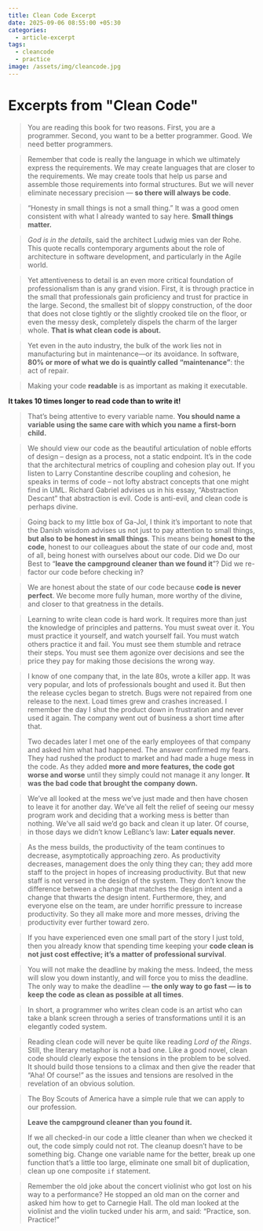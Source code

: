 ```yaml
---
title: Clean Code Excerpt
date: 2025-09-06 08:55:00 +05:30
categories:
  - article-excerpt
tags:
  - cleancode
  - practice
image: /assets/img/cleancode.jpg
---
```



# Excerpts from "Clean Code"
  
> You are reading this book for two reasons. First, you are a programmer. Second, you want to be a better programmer. Good. We need better programmers.

> Remember that code is really the language in which we ultimately express the requirements. We may create languages that are closer to the requirements. We may create tools that help us parse and assemble those requirements into formal structures. But we will never eliminate necessary precision — **so there will always be code**.

> “Honesty in small things is not a small thing.” It was a good omen consistent with what I already wanted to say here. **Small things matter.**

> _God is in the details_, said the architect Ludwig mies van der Rohe. This quote recalls contemporary arguments about the role of architecture in software development, and particularly in the Agile world.

> Yet attentiveness to detail is an even more critical foundation of professionalism than is any grand vision. First, it is through practice in the small that professionals gain proficiency and trust for practice in the large. Second, the smallest bit of sloppy construction, of the door that does not close tightly or the slightly crooked tile on the floor, or even the messy desk, completely dispels the charm of the larger whole. **That is what clean code is about.**

> Yet even in the auto industry, the bulk of the work lies not in manufacturing but in maintenance—or its avoidance. In software, **80% or more of what we do is quaintly called “maintenance”**: the act of repair.

> Making your code **readable** is as important as making it executable.

**It takes 10 times longer to read code than to write it!**

> That’s being attentive to every variable name. **You should name a variable using the same care with which you name a first-born child.**

> We should view our code as the beautiful articulation of noble efforts of design – design as a process, not a static endpoint. It’s in the code that the architectural metrics of coupling and cohesion play out. If you listen to Larry Constantine describe coupling and cohesion, he speaks in terms of code – not lofty abstract concepts that one might find in UML. Richard Gabriel advises us in his essay, “Abstraction Descant” that abstraction is evil. Code is anti-evil, and clean code is perhaps divine.

> Going back to my little box of Ga-Jol, I think it’s important to note that the Danish wisdom advises us not just to pay attention to small things, **but also to be honest in small things**. This means being **honest to the code**, honest to our colleagues about the state of our code and, most of all, being honest with ourselves about our code. Did we Do our Best to “**leave the campground cleaner than we found it**”? Did we re-factor our code before checking in?

> We are honest about the state of our code because **code is never perfect**. We become more fully human, more worthy of the divine, and closer to that greatness in the details.

> Learning to write clean code is hard work. It requires more than just the knowledge of principles and patterns. You must sweat over it. You must practice it yourself, and watch yourself fail. You must watch others practice it and fail. You must see them stumble and retrace their steps. You must see them agonize over decisions and see the price they pay for making those decisions the wrong way.

> I know of one company that, in the late 80s, wrote a killer app. It was very popular, and lots of professionals bought and used it. But then the release cycles began to stretch. Bugs were not repaired from one release to the next. Load times grew and crashes increased. I remember the day I shut the product down in frustration and never used it again. The company went out of business a short time after that.
> 
> Two decades later I met one of the early employees of that company and asked him what had happened. The answer confirmed my fears. They had rushed the product to market and had made a huge mess in the code. As they added **more and more features, the code got worse and worse** until they simply could not manage it any longer. **It was the bad code that brought the company down.**

> We’ve all looked at the mess we’ve just made and then have chosen to leave it for another day. We’ve all felt the relief of seeing our messy program work and deciding that a working mess is better than nothing. We’ve all said we’d go back and clean it up later. Of course, in those days we didn’t know LeBlanc’s law: **Later equals never**.

> As the mess builds, the productivity of the team continues to decrease, asymptotically approaching zero. As productivity decreases, management does the only thing they can; they add more staff to the project in hopes of increasing productivity. But that new staff is not versed in the design of the system. They don’t know the difference between a change that matches the design intent and a change that thwarts the design intent. Furthermore, they, and everyone else on the team, are under horrific pressure to increase productivity. So they all make more and more messes, driving the productivity ever further toward zero.

> If you have experienced even one small part of the story I just told, then you already know that spending time keeping your **code clean is not just cost effective; it’s a matter of professional survival**.

> You will not make the deadline by making the mess. Indeed, the mess will slow you down instantly, and will force you to miss the deadline. The only way to make the deadline — **the only way to go fast — is to keep the code as clean as possible at all times**.

> In short, a programmer who writes clean code is an artist who can take a blank screen through a series of transformations until it is an elegantly coded system.

> Reading clean code will never be quite like reading _Lord of the Rings_. Still, the literary metaphor is not a bad one. Like a good novel, clean code should clearly expose the tensions in the problem to be solved. It should build those tensions to a climax and then give the reader that “Aha! Of course!” as the issues and tensions are resolved in the revelation of an obvious solution.

> The Boy Scouts of America have a simple rule that we can apply to our profession.
> 
> **Leave the campground cleaner than you found it.**
> 
> If we all checked-in our code a little cleaner than when we checked it out, the code simply could not rot. The cleanup doesn’t have to be something big. Change one variable name for the better, break up one function that’s a little too large, eliminate one small bit of duplication, clean up one composite `if` statement.

> Remember the old joke about the concert violinist who got lost on his way to a performance? He stopped an old man on the corner and asked him how to get to Carnegie Hall. The old man looked at the violinist and the violin tucked under his arm, and said: “Practice, son. Practice!”
